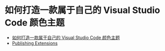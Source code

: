 # 如何打造一款属于自己的 Visual Studio Code 颜色主题

- [如何打造一款属于自己的 Visual Studio Code 颜色主题](http://cnodejs.org/topic/5831be9267db500b79c100fd)
- [Publishing Extensions](https://code.visualstudio.com/docs/extensions/publish-extension)
